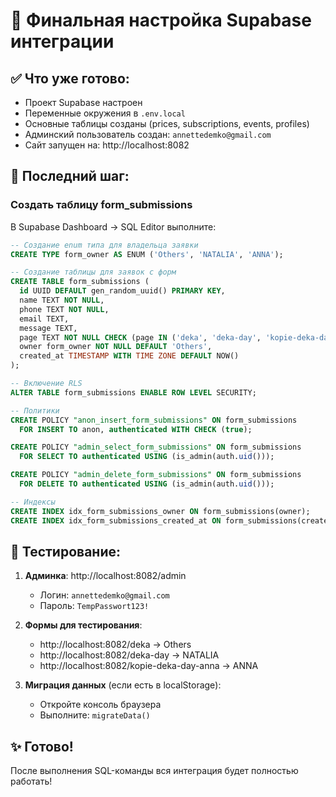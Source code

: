 # 🚀 Финальная настройка Supabase интеграции

## ✅ Что уже готово:
- Проект Supabase настроен
- Переменные окружения в `.env.local`
- Основные таблицы созданы (prices, subscriptions, events, profiles)
- Админский пользователь создан: `annettedemko@gmail.com`
- Сайт запущен на: http://localhost:8082

## 🔧 Последний шаг:

### Создать таблицу form_submissions

В Supabase Dashboard → SQL Editor выполните:

```sql
-- Создание enum типа для владельца заявки
CREATE TYPE form_owner AS ENUM ('Others', 'NATALIA', 'ANNA');

-- Создание таблицы для заявок с форм
CREATE TABLE form_submissions (
  id UUID DEFAULT gen_random_uuid() PRIMARY KEY,
  name TEXT NOT NULL,
  phone TEXT NOT NULL,
  email TEXT,
  message TEXT,
  page TEXT NOT NULL CHECK (page IN ('deka', 'deka-day', 'kopie-deka-day-anna')),
  owner form_owner NOT NULL DEFAULT 'Others',
  created_at TIMESTAMP WITH TIME ZONE DEFAULT NOW()
);

-- Включение RLS
ALTER TABLE form_submissions ENABLE ROW LEVEL SECURITY;

-- Политики
CREATE POLICY "anon_insert_form_submissions" ON form_submissions
  FOR INSERT TO anon, authenticated WITH CHECK (true);

CREATE POLICY "admin_select_form_submissions" ON form_submissions
  FOR SELECT TO authenticated USING (is_admin(auth.uid()));

CREATE POLICY "admin_delete_form_submissions" ON form_submissions
  FOR DELETE TO authenticated USING (is_admin(auth.uid()));

-- Индексы
CREATE INDEX idx_form_submissions_owner ON form_submissions(owner);
CREATE INDEX idx_form_submissions_created_at ON form_submissions(created_at DESC);
```

## 🧪 Тестирование:

1. **Админка**: http://localhost:8082/admin
   - Логин: `annettedemko@gmail.com`
   - Пароль: `TempPasswort123!`

2. **Формы для тестирования**:
   - http://localhost:8082/deka → Others
   - http://localhost:8082/deka-day → NATALIA
   - http://localhost:8082/kopie-deka-day-anna → ANNA

3. **Миграция данных** (если есть в localStorage):
   - Откройте консоль браузера
   - Выполните: `migrateData()`

## ✨ Готово!

После выполнения SQL-команды вся интеграция будет полностью работать!